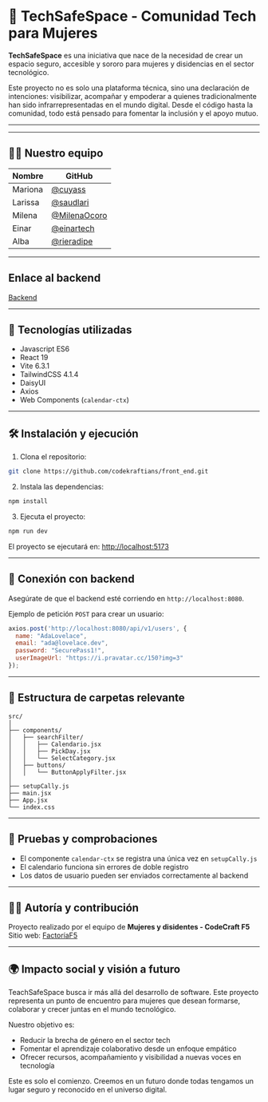 # 🤝 TechSafeSpace - Comunidad Tech para Mujeres

**TechSafeSpace** es una iniciativa que nace de la necesidad de crear un espacio seguro, accesible y sororo para mujeres y disidencias en el sector tecnológico.

Este proyecto no es solo una plataforma técnica, sino una declaración de intenciones: visibilizar, acompañar y empoderar a quienes tradicionalmente han sido infrarrepresentadas en el mundo digital. Desde el código hasta la comunidad, todo está pensado para fomentar la inclusión y el apoyo mutuo.

---
---

## 👩‍💻 Nuestro equipo



| Nombre           | GitHub                                      |                                     
|------------------|---------------------------------------------|
| Mariona          | [@cuyass](https://github.com/cuyass)    | 
| Larissa          | [@saudlari](https://github.com/saudlari)      | 
| Milena           | [@MilenaOcoro](https://github.com/MilenaOcoro)      | 
| Einar            | [@einartech](https://github.com/einartech)      | 
| Alba             | [@rieradipe](https://github.com/rieradipe)      | 

---

## Enlace al backend

[Backend](https://github.com/codekraftians/backend)

---

## 🚀 Tecnologías utilizadas

- Javascript ES6
- React 19
- Vite 6.3.1
- TailwindCSS 4.1.4
- DaisyUI
- Axios
- Web Components (`calendar-ctx`)

---

## 🛠️ Instalación y ejecución

1. Clona el repositorio:

```bash
git clone https://github.com/codekraftians/front_end.git
```

2. Instala las dependencias:

```bash
npm install
```

3. Ejecuta el proyecto:

```bash
npm run dev
```

El proyecto se ejecutará en: [http://localhost:5173](http://localhost:5173)

---

## 🔌 Conexión con backend

Asegúrate de que el backend esté corriendo en `http://localhost:8080`.

Ejemplo de petición `POST` para crear un usuario:

```js
axios.post('http://localhost:8080/api/v1/users', {
  name: "AdaLovelace",
  email: "ada@lovelace.dev",
  password: "SecurePass1!",
  userImageUrl: "https://i.pravatar.cc/150?img=3"
});
```

---

## 📁 Estructura de carpetas relevante

```
src/
│
├── components/
│   ├── searchFilter/
│   │   ├── Calendario.jsx
│   │   ├── PickDay.jsx
│   │   └── SelectCategory.jsx
│   ├── buttons/
│   │   └── ButtonApplyFilter.jsx
│
├── setupCally.js
├── main.jsx
├── App.jsx
└── index.css
```

---

## 🧪 Pruebas y comprobaciones

- El componente `calendar-ctx` se registra una única vez en `setupCally.js`
- El calendario funciona sin errores de doble registro
- Los datos de usuario pueden ser enviados correctamente al backend

---

## 👩‍💻 Autoría y contribución

Proyecto realizado por el equipo de **Mujeres y disidentes - CodeCraft F5**  
Sitio web: [FactoríaF5](https://factoriaf5.org/)

---

## 🌍 Impacto social y visión a futuro

TeachSafeSpace busca ir más allá del desarrollo de software. Este proyecto representa un punto de encuentro para mujeres que desean formarse, colaborar y crecer juntas en el mundo tecnológico.

Nuestro objetivo es:

- Reducir la brecha de género en el sector tech
- Fomentar el aprendizaje colaborativo desde un enfoque empático
- Ofrecer recursos, acompañamiento y visibilidad a nuevas voces en tecnología

Este es solo el comienzo. Creemos en un futuro donde todas tengamos un lugar seguro y reconocido en el universo digital.
